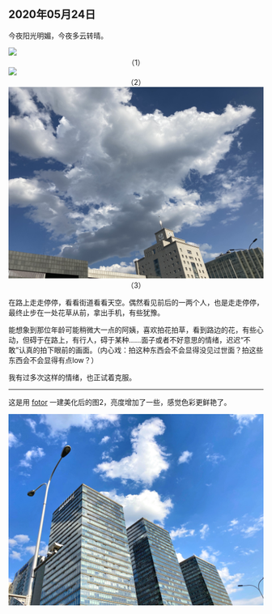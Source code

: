 ## 2020年05月24日

今夜阳光明媚，今夜多云转晴。

<div class="img-wrapper padding-top padding-bottom">
    <img src="img/2020.05.24.01.jpg" class="width-fifty rotate-ninty" />
</div>

<center>（1）</center>

<div class="img-wrapper">
    <img src="img/2020.05.24.02.jpg" class="width-fifty" />
</div>

<center>（2）</center>

<div class="img-wrapper">
    <img src="img/2020.05.24.03.jpg" class="width-fifty" />
</div>

<center>（3）</center>

在路上走走停停，看看街道看看天空。偶然看见前后的一两个人，也是走走停停，最终止步在一处花草从前，拿出手机，有些犹豫。

能想象到那位年龄可能稍微大一点的阿姨，喜欢拍花拍草，看到路边的花，有些心动，但碍于在路上，有行人，碍于某种……面子或者不好意思的情绪，迟迟“不敢”认真的拍下眼前的画面。（内心戏：拍这种东西会不会显得没见过世面？拍这些东西会不会显得有点low？）

我有过多次这样的情绪，也正试着克服。

---

这是用 [fotor](https://www.fotor.com/) 一建美化后的图2，亮度增加了一些，感觉色彩更鲜艳了。

<div class="img-wrapper">
    <img src="img/2020.05.24.02_fotor.jpg" class="width-fifty" />
</div>

